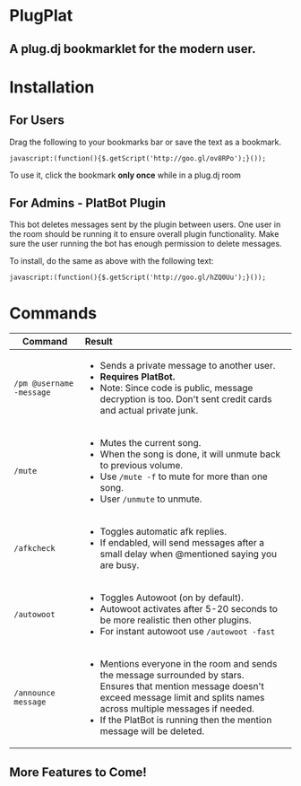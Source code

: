 PlugPlat
========


A plug.dj bookmarklet for the modern user.
---------------------------------


Installation
============

For Users
---------

Drag the following to your bookmarks bar or save the text as a bookmark.
```
javascript:(function(){$.getScript('http://goo.gl/ov8RPo');}());
```

To use it, click the bookmark **only once** while in a plug.dj room


For Admins - PlatBot Plugin
----------
This bot deletes messages sent by the plugin between users.
One user in the room should be running it to ensure overall plugin functionality.
Make sure the user running the bot has enough permission to delete messages.

To install, do the same as above with the following text:
```
javascript:(function(){$.getScript('http://goo.gl/hZQ0Uu');}());
```


Commands
========

Command                | Result
--------|:------
```/pm @username -message``` | <ul><li>Sends a private message to another user.</li><li>**Requires PlatBot.**</li><li> Note: Since code is public, message decryption is too. Don't sent credit cards and actual private junk.</li></ul>
```/mute``` | <ul><li>Mutes the current song.</li><li>When the song is done, it will unmute back to previous volume.</li><li>Use ```/mute -f``` to mute for more than one song.</li><li>User ```/unmute``` to unmute.</li></ul>
```/afkcheck``` | <ul><li>Toggles automatic afk replies.</li><li>If endabled, will send messages after a small delay when @mentioned saying you are busy. </li></ul>
```/autowoot``` | <ul><li>Toggles Autowoot (on by default).</li><li>Autowoot activates after 5-20 seconds to be more realistic then other plugins.</li><li>For instant autowoot use ```/autowoot -fast```</li></ul>
```/announce message``` | <ul><li>Mentions everyone in the room and sends the message surrounded by stars.</li>Ensures that mention message doesn't exceed message limit and splits names across multiple messages if needed.</li><li>If the PlatBot is running then the mention message will be deleted.</li></ul>

More Features to Come!
---------------------
